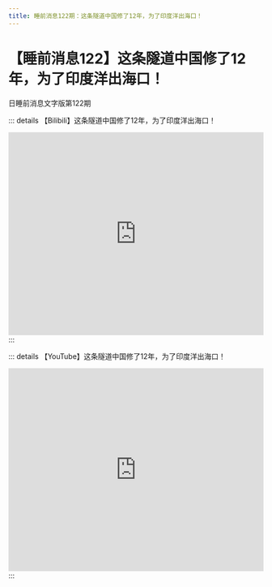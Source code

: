 ```yaml
---
title: 睡前消息122期：这条隧道中国修了12年，为了印度洋出海口！
---
```


# 【睡前消息122】这条隧道中国修了12年，为了印度洋出海口！


日睡前消息文字版第122期

::: details 【Bilibili】这条隧道中国修了12年，为了印度洋出海口！
<iframe src="https://player.bilibili.com/player.html?bvid=BV1Rk4y167Sp&page=1&high_quality=1" scrolling="no" border="0" frameborder="no" framespacing="0" allowfullscreen="true" height=400 width=100%> </iframe>
:::

::: details 【YouTube】这条隧道中国修了12年，为了印度洋出海口！
<iframe width="100%" height="400" src="https://www.youtube.com/embed/m9hm2tWnlGk" frameborder="0" allow="accelerometer; autoplay; clipboard-write; encrypted-media; gyroscope; picture-in-picture" allowfullscreen></iframe>
:::
